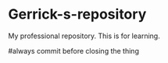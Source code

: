 # Gerrick-s-repository
My professional repository. This is for learning.

#always commit before closing the thing
